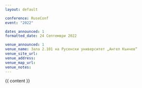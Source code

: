 ```yaml
---
layout: default

conference: RuseConf
event: "2022"

dates_announced: 1
formatted_date: 24 Септември 2022

venue_announced: 1
venue_name: Зала 2.101 на Русенски университет „Ангел Кънчев“
venue_site_url:
venue_address:
venue_map_url:
venue_notes:
---
```


{{ content }}
